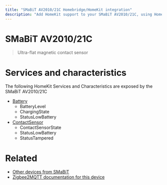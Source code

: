 ```yaml
---
title: "SMaBiT AV2010/21C Homebridge/HomeKit integration"
description: "Add HomeKit support to your SMaBiT AV2010/21C, using Homebridge, Zigbee2MQTT and homebridge-z2m."
---
```

<!---
This file has been GENERATED using src/docgen/docgen.ts
DO NOT EDIT THIS FILE MANUALLY!
-->
# SMaBiT AV2010/21C
> Ultra-flat magnetic contact sensor 


# Services and characteristics
The following HomeKit Services and Characteristics are exposed by
the SMaBiT AV2010/21C

* [Battery](../../battery.md)
  * BatteryLevel
  * ChargingState
  * StatusLowBattery
* [ContactSensor](../../sensors.md)
  * ContactSensorState
  * StatusLowBattery
  * StatusTampered


# Related
* [Other devices from SMaBiT](../index.md#smabit)
* [Zigbee2MQTT documentation for this device](https://www.zigbee2mqtt.io/devices/AV2010_21C.html)
